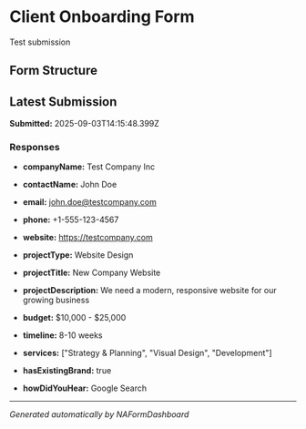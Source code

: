 # Client Onboarding Form

Test submission

## Form Structure



## Latest Submission

**Submitted:** 2025-09-03T14:15:48.399Z

### Responses


- **companyName:** Test Company Inc

- **contactName:** John Doe

- **email:** john.doe@testcompany.com

- **phone:** +1-555-123-4567

- **website:** https://testcompany.com

- **projectType:** Website Design

- **projectTitle:** New Company Website

- **projectDescription:** We need a modern, responsive website for our growing business

- **budget:** $10,000 - $25,000

- **timeline:** 8-10 weeks

- **services:** ["Strategy & Planning", "Visual Design", "Development"]

- **hasExistingBrand:** true

- **howDidYouHear:** Google Search


---
*Generated automatically by NAFormDashboard*
